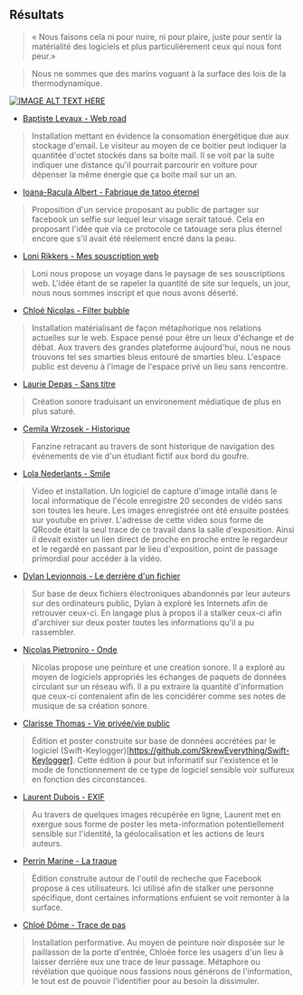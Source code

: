 ## Résultats
> « Nous faisons cela ni pour nuire, ni pour plaire, 
> juste pour sentir la matérialité des logiciels 
> et plus particulièrement ceux qui nous font peur.»

> Nous ne sommes que des marins voguant à la surface des lois de la thermodynamique. 

[![IMAGE ALT TEXT HERE](http://img.youtube.com/vi/RZkJAteVsW8/0.jpg)](http://www.youtube.com/watch?v=RZkJAteVsW8)

* [Baptiste Levaux - Web road](https://www.youtube.com/watch?v=RZkJAteVsW8&t=6s)
> Installation mettant en évidence la consomation énergétique due aux stockage d'email. Le visiteur au moyen de ce boitier peut indiquer la quantitée d'octet stockés dans sa boite mail. Il se voit par la suite indiquer une distance qu'il pourrait parcourir en voiture pour dépenser la même énergie que ça boite mail sur un an.

* [Ioana-Racula Albert - Fabrique de tatoo éternel](https://www.youtube.com/watch?v=RZkJAteVsW8&t=26s)
> Proposition d'un service proposant au public de partager sur facebook un selfie sur lequel leur visage serait tatoué. Cela en proposant l'idée que via ce protocole ce tatouage sera plus éternel encore que s'il avait été réelement encré dans la peau.

* [Loni Rikkers - Mes souscription web](https://www.youtube.com/watch?v=RZkJAteVsW8&t=67s)
> Loni nous propose un voyage dans le paysage de ses souscriptions web. L'idée étant de se rapeler la quantité de site sur lequels, un jour, nous nous sommes inscript et que nous avons déserté.
 
* [Chloé Nicolas - Filter bubble](https://www.youtube.com/watch?v=RZkJAteVsW8&t=88s)
> Installation matérialisant de façon métaphorique nos relations actuelles sur le web. Espace pensé pour être un lieux d'échange et de débat. Aux travers des grandes plateforme aujourd'hui, nous ne nous trouvons tel ses smarties bleus entouré de smarties bleu. L'espace public est devenu à l'image de l'espace privé un lieu sans rencontre. 

* [Laurie Depas - Sans titre](https://www.youtube.com/watch?v=RZkJAteVsW8&t=134s)
> Création sonore traduisant un environement médiatique de plus en plus saturé.


* [Cemila Wrzosek - Historique](https://www.youtube.com/watch?v=RZkJAteVsW8&t=171s)
> Fanzine retracant au travers de sont historique de navigation des événements de vie d'un étudiant fictif aux bord du goufre.

* [Lola Nederlants - Smile](https://www.youtube.com/watch?v=RZkJAteVsW8&t=197s)
> Video et installation. Un logiciel de capture d'image intallé dans le local informatique de l'école enregistre 20 secondes de vidéo sans son toutes les heure. Les images enregistrée ont été ensuite postées sur youtube en priver. L'adresse de cette video sous forme de QRcode était la seul trace de ce travail dans la salle d'exposition. Ainsi il devait exister un lien direct de proche en proche entre le regardeur et le regardé en passant par le lieu d'exposition, point de passage primordial pour accéder à la vidéo.

* [Dylan Levionnois - Le derrière d'un fichier](https://www.youtube.com/watch?v=RZkJAteVsW8&t=206s)
> Sur base de deux fichiers électroniques abandonnés par leur auteurs sur des ordinateurs public, Dylan à exploré les Internets afin de retrouver ceux-ci. En langage plus à propos il a stalker ceux-ci afin d'archiver sur deux poster toutes les informations qu'il a pu rassembler.

* [Nicolas Pietroniro - Onde](https://www.youtube.com/watch?v=RZkJAteVsW8&t=263s) 
> Nicolas propose une peinture et une creation sonore. Il a exploré au moyen de logiciels appropriés les échanges de paquets de données circulant sur un réseau wifi. Il a pu extraire la quantité d'information que ceux-ci contenaient afin de les concidérer comme ses notes de musique de sa création sonore. 

* [Clarisse Thomas - Vie privée/vie public](https://www.youtube.com/watch?v=RZkJAteVsW8&t=301s)
> Édition et poster construite sur base de données accrétées par le logiciel (Swift-Keylogger)[https://github.com/SkrewEverything/Swift-Keylogger]. Cette édition à pour but informatif sur l'existence et le mode de fonctionnement de ce type de logiciel sensible voir sulfureux en fonction des circonstances.

* [Laurent Dubois - EXIF](https://www.youtube.com/watch?v=RZkJAteVsW8&t=405s)
> Au travers de quelques images récupérée en ligne, Laurent met en exergue sous forme de poster les meta-information potentiellement sensible sur l'identité, la géolocalisation et les actions de leurs auteurs.

* [Perrin Marine - La traque](https://www.youtube.com/watch?v=RZkJAteVsW8&t=426s)
> Édition construite autour de l'outil de recheche que Facebook propose à ces utilisateurs. Ici utilisé afin de stalker une personne spécifique, dont certaines informations enfuient se voit remonter à la surface.

* [Chloé Dôme - Trace de pas](https://www.youtube.com/watch?v=RZkJAteVsW8&t=517)
> Installation performative. Au moyen de peinture noir disposée sur le paillasson de la porte d'entrée, Chloée force les usagers d'un lieu à laisser derrière eux une trace de leur passage. Métaphore ou révélation que quoique nous fassions nous générons de l'information, le tout est de pouvoir l'identifier pour au besoin la dissimuler.